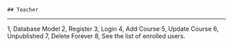     ## Teacher

---

1, Database Model
2, Register
3, Login
4, Add Course
5, Update Course
6, Unpublished
7, Delete Forever
8, See the list of enrolled users.
